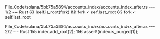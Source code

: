 File_Code/solana/5bb75a5894/accounts_index/accounts_index_after.rs --- 1/2 --- Rust
63         !self.is_root(fork) && fork < self.last_root                                                                                                      63         fork < self.last_root

File_Code/solana/5bb75a5894/accounts_index/accounts_index_after.rs --- 2/2 --- Rust
                                                                                                                                                            155         index.add_root(2);
                                                                                                                                                            156         assert!(index.is_purged(1));

